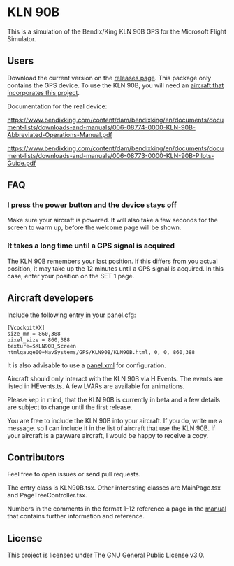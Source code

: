 # KLN 90B

This is a simulation of the Bendix/King KLN 90B GPS for the Microsoft Flight Simulator.

## Users
Download the current version on the [releases page](https://github.com/falcon71/kln90b/releases). This package only contains the GPS device. To use the KLN 90B, you will need an [aircraft that incorporates this project](https://github.com/falcon71/kln90b/wiki/Aircraft-using-the-KLN-90B).

Documentation for the real device:

https://www.bendixking.com/content/dam/bendixking/en/documents/document-lists/downloads-and-manuals/006-08774-0000-KLN-90B-Abbreviated-Operations-Manual.pdf

https://www.bendixking.com/content/dam/bendixking/en/documents/document-lists/downloads-and-manuals/006-08773-0000-KLN-90B-Pilots-Guide.pdf

## FAQ
### I press the power button and the device stays off

Make sure your aircraft is powered. It will also take a few seconds for the screen to warm up, before the welcome page will be shown.

### It takes a long time until a GPS signal is acquired

The KLN 90B remembers your last position. If this differs from you actual position, it may take up the 12 minutes until a GPS signal is acquired. In this case, enter your position on the SET 1 page. 

## Aircraft developers

Include the following entry in your panel.cfg:
```
[VcockpitXX]
size_mm = 860,388
pixel_size = 860,388
texture=$KLN90B_Screen
htmlgauge00=NavSystems/GPS/KLN90B/KLN90B.html, 0, 0, 860,388
```

It is also advisable to use a [panel.xml](https://github.com/falcon71/kln90b/wiki/panel.xml-customization) for configuration.

Aircraft should only interact with the KLN 90B via H Events. The events are listed in HEvents.ts. A few LVARs are available for animations. 

Please kep in mind, that the KLN 90B is currently in beta and a few details are subject to change until the first release.

You are free to include the KLN 90B into your aircraft. If you do, write me a message. so I can include it in the list of aircraft that use the KLN 90B. If your aircraft is a payware aircraft, I would be happy to receive a copy.

## Contributors

Feel free to open issues or send pull requests.

The entry class is KLN90B.tsx. Other interesting classes are MainPage.tsx and PageTreeController.tsx.

Numbers in the comments in the format 1-12 reference a page in the [manual](https://www.bendixking.com/content/dam/bendixking/en/documents/document-lists/downloads-and-manuals/006-08773-0000-KLN-90B-Pilots-Guide.pdf) that contains further information and reference.

## License
This project is licensed under The GNU General Public License v3.0.